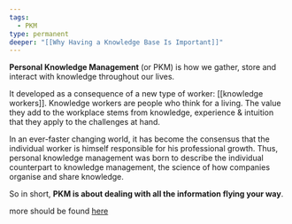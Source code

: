 ```yaml
---
tags:
  - PKM
type: permanent
deeper: "[[Why Having a Knowledge Base Is Important]]"
---
```

**Personal Knowledge Management** (or PKM) is how we gather, store and interact with knowledge throughout our lives.

It developed as a consequence of a new type of worker: [[knowledge workers]]. Knowledge workers are people who think for a living. The value they add to the workplace stems from knowledge, experience & intuition that they apply to the challenges at hand.

In an ever-faster changing world, it has become the consensus that the individual worker is himself responsible for his professional growth. Thus, personal knowledge management was born to describe the individual counterpart to knowledge management, the science of how companies organise and share knowledge.

So in short, **PKM is about dealing with all the information flying your way**.


more should be found [here](https://matthiasfrank.de/personal-knowledge-management-for-beginners/)
